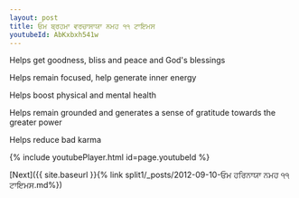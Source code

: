 ```yaml
---
layout: post
title: ਓਮ ਬ੍ਰਹਮਾ ਵਰਚਾਸਾਯਾ ਨਮਹ ੧੧ ਟਾਇਮਸ
youtubeId: AbKxbxh541w
---
```

 
 
Helps get goodness, bliss and peace and God's blessings
 
Helps remain focused, help generate inner energy 
 
Helps boost physical and mental health 
 
Helps remain grounded and generates a sense of gratitude towards the greater power 
 
Helps reduce bad karma
 
 
 
 


{% include youtubePlayer.html id=page.youtubeId %}
 
[Next]({{ site.baseurl }}{% link  split1/_posts/2012-09-10-ਓਮ ਹਰਿਨਾਯਾ ਨਮਹ ੧੧ ਟਾਇਮਸ.md%})
 
